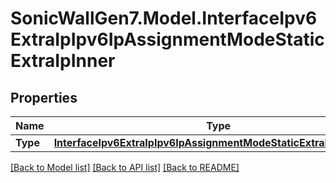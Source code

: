 # SonicWallGen7.Model.InterfaceIpv6ExtraIpIpv6IpAssignmentModeStaticExtraIpInner

## Properties

Name | Type | Description | Notes
------------ | ------------- | ------------- | -------------
**Type** | [**InterfaceIpv6ExtraIpIpv6IpAssignmentModeStaticExtraIpInnerType**](InterfaceIpv6ExtraIpIpv6IpAssignmentModeStaticExtraIpInnerType.md) |  | 

[[Back to Model list]](../README.md#documentation-for-models) [[Back to API list]](../README.md#documentation-for-api-endpoints) [[Back to README]](../README.md)

